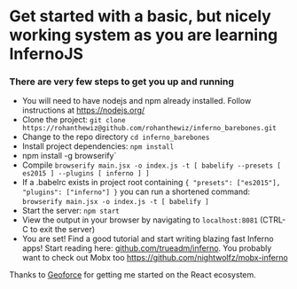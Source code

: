 # Get started with a basic, but nicely working system as you are learning InfernoJS

### There are very few steps to get you up and running

- You will need to have nodejs and npm already installed. Follow instructions at https://nodejs.org/
- Clone the project:
  `git clone https://rohanthewiz@github.com/rohanthewiz/inferno_barebones.git`
- Change to the repo directory  `cd inferno_barebones`
- Install project dependencies:  `npm install`
- npm install -g browserify`
- Compile `browserify main.jsx -o index.js -t [ babelify --presets [ es2015 ] --plugins [ inferno ] ]`
- If a .babelrc exists in project root containing `{ "presets": ["es2015"], "plugins": ["inferno"] }`
  you can run a shortened command: `browserify main.jsx -o index.js -t [ babelify ]`
- Start the server: `npm start`
- View the output in your browser by navigating to `localhost:8081` (CTRL-C to exit the server)
- You are set! Find a good tutorial and start writing blazing fast Inferno apps!
 Start reading here: [github.com/trueadm/inferno](https://github.com/trueadm/inferno).
 You probably want to check out Mobx too https://github.com/nightwolfz/mobx-inferno


Thanks to [Geoforce](http://geoforce.com/ "World class asset tracking") for getting me started on the React ecosystem.
